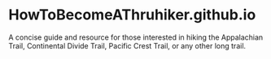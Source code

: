 # HowToBecomeAThruhiker.github.io
A concise guide and resource for those interested in hiking the Appalachian Trail, Continental Divide Trail, Pacific Crest Trail, or any other long trail.
